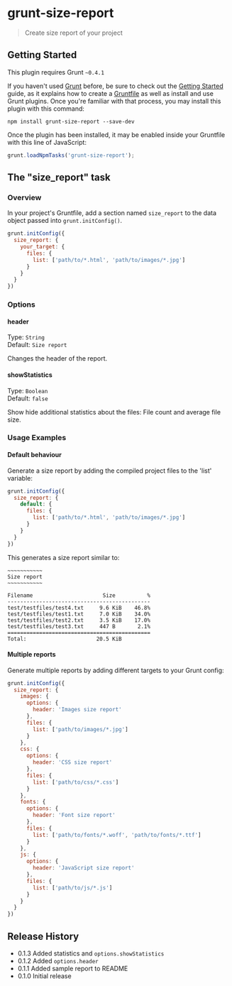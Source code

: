 # grunt-size-report

> Create size report of your project

## Getting Started
This plugin requires Grunt `~0.4.1`

If you haven't used [Grunt](http://gruntjs.com/) before, be sure to check out the [Getting Started](http://gruntjs.com/getting-started) guide, as it explains how to create a [Gruntfile](http://gruntjs.com/sample-gruntfile) as well as install and use Grunt plugins. Once you're familiar with that process, you may install this plugin with this command:

```shell
npm install grunt-size-report --save-dev
```

Once the plugin has been installed, it may be enabled inside your Gruntfile with this line of JavaScript:

```js
grunt.loadNpmTasks('grunt-size-report');
```

## The "size_report" task

### Overview
In your project's Gruntfile, add a section named `size_report` to the data object passed into `grunt.initConfig()`.

```js
grunt.initConfig({
  size_report: {
    your_target: {
      files: {
        list: ['path/to/*.html', 'path/to/images/*.jpg']
      }
    }
  }
})
```

### Options

#### header
Type: `String`  
Default: `Size report`

Changes the header of the report.

#### showStatistics
Type: `Boolean`  
Default: `false`

Show hide additional statistics about the files: File count and average file
size.

### Usage Examples

#### Default behaviour

Generate a size report by adding the compiled project files to the 'list' variable:

```js
grunt.initConfig({
  size_report: {
    default: {
      files: {
        list: ['path/to/*.html', 'path/to/images/*.jpg']
      }
    }
  }
})
```

This generates a size report similar to:
```
̴̴̴̴̴̴̴̴̴̴̴
Size report
̴̴̴̴̴̴̴̴̴̴̴

Filename                      Size          %
---------------------------------------------
test/testfiles/test4.txt     9.6 KiB    46.8%
test/testfiles/test1.txt     7.0 KiB    34.0%
test/testfiles/test2.txt     3.5 KiB    17.0%
test/testfiles/test3.txt     447 B       2.1%
=============================================
Total:                      20.5 KiB
```


#### Multiple reports

Generate multiple reports by adding different targets to your Grunt config:

```js
grunt.initConfig({
  size_report: {
    images: {
      options: {
        header: 'Images size report'
      },
      files: {
        list: ['path/to/images/*.jpg']
      }
    },
    css: {
      options: {
        header: 'CSS size report'
      },
      files: {
        list: ['path/to/css/*.css']
      }
    },
    fonts: {
      options: {
        header: 'Font size report'
      },
      files: {
        list: ['path/to/fonts/*.woff', 'path/to/fonts/*.ttf']
      }
    },
    js: {
      options: {
        header: 'JavaScript size report'
      },
      files: {
        list: ['path/to/js/*.js']
      }
    }
  }
})
```


## Release History

* 0.1.3 Added statistics and `options.showStatistics`
* 0.1.2 Added `options.header`
* 0.1.1 Added sample report to README
* 0.1.0 Initial release
